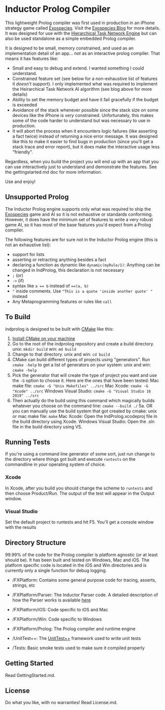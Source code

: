 Inductor Prolog Compiler
========================
This lightweight Prolog compiler was first used in production in an iPhone strategy game called [Exospecies](https://www.exospecies.com). Visit the [Exospecies Blog](https://blog.inductorsoftware.com/blog/) for more details.  It was designed for use with the [Hierarchical Task Network Engine](https://github.com/EricZinda/InductorHtn) but can also be used standalone as a simple embedded Prolog compiler. 

It is designed to be small, memory constrained, and used as an implementation detail of an app... *not* as an interactive prolog compiler.  That means it has features like:

- Small and easy to debug and extend.  I wanted something I could understand.
- Constrained feature set (see below for a non-exhaustive list of features it *doesn't* support). I only implemented what was required to implement the Heirarchical Task Network AI algorithm (see blog above for more details)
- Ability to set the memory budget and have it fail gracefully if the budget is exceeded
- Avoidance of the stack whenever possible since the stack size on some devices like the iPhone is *very* constrained.  Unfortunately, this makes some of the code harder to understand but was necessary to use in production.
- It will abort the process when it encounters logic failures (like asserting a fact twice) instead of returning a nice error message.  It was designed like this to make it easier to find bugs in production (since you'll get a stack trace and error report), but it does make the interactive usage less "friendly".

Regardless, when you build the project you will end up with an app that you can use interactively just to understand and demonstrate the features.  See the gettingstarted.md doc for more information.

Use and enjoy!

## Unsupported Prolog
The Inductor Prolog engine supports only what was required to ship the [Exospecies](www.exospecies.com) game and AI so it is not exhaustive or standards conforming. However, it does have the minimum set of features to write a very robust game AI, so it has most of the base features you'd expect from a Prolog compiler.

The following features are for sure *not* in the Inductor Prolog engine (this is not an exhaustive list):
- support for lists
- asserting or retracting anything besides a fact
- declaring a function as dynamic like `dynamic(myRule/1)`: Anything can be changed in IndProlog, this declaration is not necessary
- `;` (or)
- `->` (if)
- syntax like `a == b` instead of `==(a, b)`
- `"` inside comments.  Use `"This is a quote 'inside another quote' "` instead
- Any Metaprogramming features or rules like `call`
	

## To Build
indprolog is designed to be built with [CMake](https://cmake.org) like this:

1. [Install CMake on your machine](https://cmake.org/install/)
2. Go to the root of the indprolog repository and create a build directory. 
	unix: `mkdir build`
	win: `md build`
3. Change to that directory.
	unix and win: `cd build`
4. CMake can build different types of projects using "generators".  Run `cmake -help` to get a list of generators on your system:
	unix and win: `cmake -help`
4. Pick the generator that will create the type of project you want and use the `-G` option to choose it. Here are the ones that have been tested:
	Mac make file: 			`cmake -G "Unix Makefiles" ../src`
	Mac Xcode:	 			`cmake -G "Xcode" ../src`
	Windows Visual Studio: 	`cmake -G "Visual Studio 16 2019" ../src`
5. Then actually do the build using this command which magically builds whatever you choose on the command line: 
	`cmake --build ./`
5a. OR you can manually use the build system that got created by cmake:
	unix or mac make file: 	`make`
	Mac Xcode:				Open the IndProlog.xcodeproj file in the build directory using Xcode.
	Windows Visual Studio: 	Open the .sln file in the build directory using VS.

## Running Tests
If you're using a command line generator of some sort, just run change to the directory where things got built and execute `runtests` on the commandline in your operating system of choice.


### Xcode
In Xcode, after you build you should change the scheme to `runtests` and then choose Product/Run.  The output of the test will appear in the Output window.


### Visual Studio
Set the default project to runtests and hit F5. You'll get a console window with the results

## Directory Structure
99.99% of the code for the Prolog compiler is platform agnostic (or at least should be). It has been built and tested on Windows, Mac and iOS. The platform specific code is located in the iOS and Win directories and is currently only a single function for debug logging.

- /FXPlatform: 			Contains some general purpose code for tracing, asserts, strings, etc
- /FXPlatform/Parser: 	The Inductor Parser code. A detailed description of how the Parser works is available [here](https://github.com/EricZinda/InductorParser)
- /FXPlatform/iOS: 		Code specific to iOS and Mac
- /FXPlatform/Win: 		Code specific to Windows
- /FXPlatform/Prolog: 	The Prolog compiler and runtime engine

- /UnitTest++:			The [UnitTest++](https://github.com/unittest-cpp/unittest-cpp) framework used to write unit tests 
- /Tests:				Basic smoke tests used to make sure it compiled properly

## Getting Started

Read GettingStarted.md.

License
---------
Do what you like, with no warranties! Read License.md.
